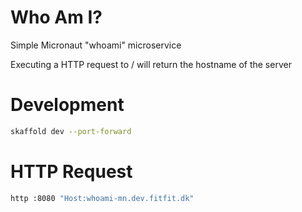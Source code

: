 # Who Am I?
Simple Micronaut "whoami" microservice

Executing a HTTP request to / will return the hostname of the server

# Development
```bash
skaffold dev --port-forward
```

# HTTP Request
```bash
http :8080 "Host:whoami-mn.dev.fitfit.dk"
```
